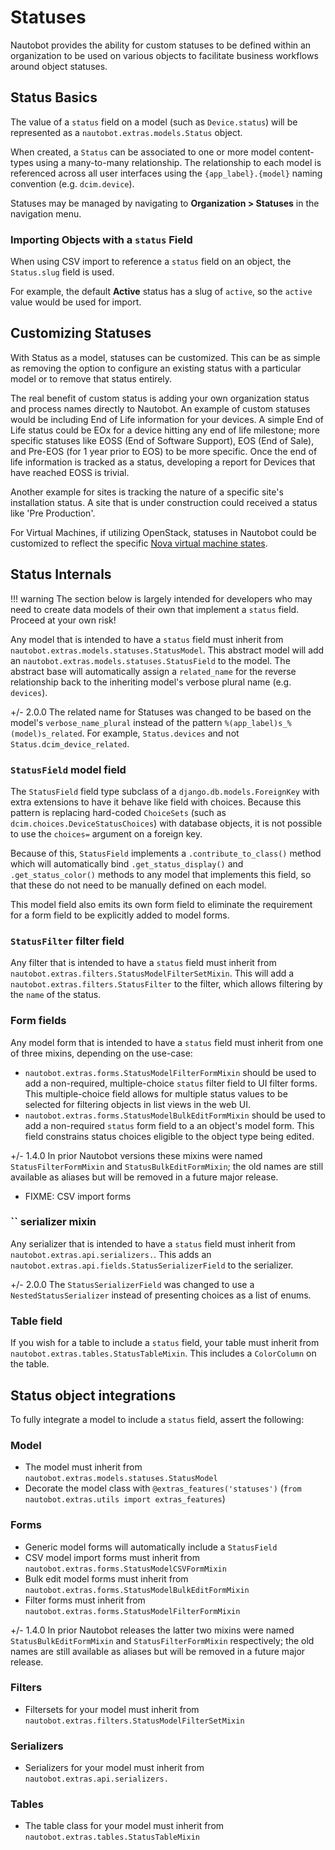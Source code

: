 # Statuses

Nautobot provides the ability for custom statuses to be defined within an organization to be used on various objects to facilitate business workflows around object statuses.

## Status Basics

The value of a `status` field on a model (such as `Device.status`) will be represented as a `nautobot.extras.models.Status` object.

When created, a `Status` can be associated to one or more model content-types using a many-to-many relationship. The relationship to each model is referenced across all user interfaces using the `{app_label}.{model}` naming convention (e.g. `dcim.device`).

Statuses may be managed by navigating to **Organization > Statuses** in the navigation menu.

### Importing Objects with a `status` Field

When using CSV import to reference a `status` field on an object, the `Status.slug` field is used.

For example, the default **Active** status has a slug of `active`, so the `active` value would be used for import.

## Customizing Statuses

With Status as a model, statuses can be customized. This can be as simple as removing the option to configure an existing status with a particular model or to remove that status entirely.

The real benefit of custom status is adding your own organization status and process names directly to Nautobot. An example of custom statuses would be including End of Life information for your devices. A simple End of Life status could be EOx for a device hitting any end of life milestone; more specific statuses like EOSS (End of Software Support), EOS (End of Sale), and Pre-EOS (for 1 year prior to EOS) to be more specific. Once the end of life information is tracked as a status, developing a report for Devices that have reached EOSS is trivial.

Another example for sites is tracking the nature of a specific site's installation status. A site that is under construction could received a status like 'Pre Production'.

For Virtual Machines, if utilizing OpenStack, statuses in Nautobot could be customized to reflect the specific [Nova virtual machine states](https://docs.openstack.org/nova/latest/reference/vm-states.html).

## Status Internals

!!! warning
    The section below is largely intended for developers who may need to create
    data models of their own that implement a `status` field. Proceed at your
    own risk!

Any model that is intended to have a `status` field must inherit from `nautobot.extras.models.statuses.StatusModel`. This abstract model will add an `nautobot.extras.models.statuses.StatusField` to the model. The abstract base will automatically assign a `related_name` for the reverse relationship back to the inheriting model's verbose plural name (e.g. `devices`).

+/- 2.0.0
    The related name for Statuses was changed to be based on the model's `verbose_name_plural` instead of the pattern `%(app_label)s_%(model)s_related`. For example, `Status.devices` and not `Status.dcim_device_related`.

### `StatusField` model field

The `StatusField` field type subclass of a `django.db.models.ForeignKey` with extra extensions to have it behave like field with choices. Because this pattern is replacing hard-coded `ChoiceSets` (such as `dcim.choices.DeviceStatusChoices`) with database objects, it is not possible to use the `choices=` argument on a foreign key.

Because of this, `StatusField` implements a `.contribute_to_class()` method which will automatically bind `.get_status_display()` and `.get_status_color()` methods to any model that implements this field, so that these do not need to be manually defined on each model.

This model field also emits its own form field to eliminate the requirement for a form field to be explicitly added to model forms.

### `StatusFilter` filter field

Any filter that is intended to have a `status` field must inherit from `nautobot.extras.filters.StatusModelFilterSetMixin`. This will add a `nautobot.extras.filters.StatusFilter` to the filter, which allows filtering by the `name` of the status.

### Form fields

Any model form that is intended to have a `status` field must inherit from one of three mixins, depending on the use-case:

- `nautobot.extras.forms.StatusModelFilterFormMixin` should be used to add a non-required, multiple-choice `status` filter field to UI filter forms. This multiple-choice field allows for multiple status values to be selected for filtering objects in list views in the web UI.
- `nautobot.extras.forms.StatusModelBulkEditFormMixin` should be used to add a non-required `status` form field to a an object's model form. This field constrains status choices eligible to the object type being edited.

+/- 1.4.0
    In prior Nautobot versions these mixins were named `StatusFilterFormMixin` and `StatusBulkEditFormMixin`; the old names are still available as aliases but will be removed in a future major release.

- FIXME: CSV import forms

### `` serializer mixin

Any serializer that is intended to have a `status` field must inherit from `nautobot.extras.api.serializers.`. This adds an `nautobot.extras.api.fields.StatusSerializerField` to the serializer.

+/- 2.0.0
    The `StatusSerializerField` was changed to use a `NestedStatusSerializer` instead of presenting choices as a list of enums.

### Table field

If you wish for a table to include a `status` field, your table must inherit from `nautobot.extras.tables.StatusTableMixin`. This includes a `ColorColumn` on the table.

## Status object integrations

To fully integrate a model to include a `status` field, assert the following:

### Model

- The model must inherit from `nautobot.extras.models.statuses.StatusModel`
- Decorate the model class with `@extras_features('statuses')` (`from nautobot.extras.utils import extras_features`)

### Forms

- Generic model forms will automatically include a `StatusField`
- CSV model import forms must inherit from `nautobot.extras.forms.StatusModelCSVFormMixin`
- Bulk edit model forms must inherit from `nautobot.extras.forms.StatusModelBulkEditFormMixin`
- Filter forms must inherit from `nautobot.extras.forms.StatusModelFilterFormMixin`

+/- 1.4.0
    In prior Nautobot releases the latter two mixins were named `StatusBulkEditFormMixin` and `StatusFilterFormMixin` respectively; the old names are still available as aliases but will be removed in a future major release.

### Filters

- Filtersets for your model must inherit from `nautobot.extras.filters.StatusModelFilterSetMixin`

### Serializers

- Serializers for your model must inherit from `nautobot.extras.api.serializers.`

### Tables

- The table class for your model must inherit from `nautobot.extras.tables.StatusTableMixin`
